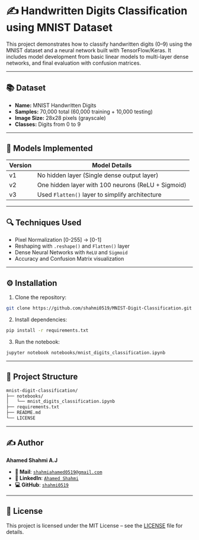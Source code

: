 # ✍️ Handwritten Digits Classification using MNIST Dataset

This project demonstrates how to classify handwritten digits (0–9) using the MNIST dataset and a neural network built with TensorFlow/Keras. It includes model development from basic linear models to multi-layer dense networks, and final evaluation with confusion matrices.

---

## 📚 Dataset

- **Name:** MNIST Handwritten Digits
- **Samples:** 70,000 total (60,000 training + 10,000 testing)
- **Image Size:** 28x28 pixels (grayscale)
- **Classes:** Digits from 0 to 9

---

## 🧠 Models Implemented

| Version | Model Details                                           |
|---------|---------------------------------------------------------|
| v1      | No hidden layer (Single dense output layer)             |
| v2      | One hidden layer with 100 neurons (ReLU + Sigmoid)      |
| v3      | Used `Flatten()` layer to simplify architecture         |

---

## 🔍 Techniques Used

- Pixel Normalization [0-255] → [0-1]
- Reshaping with `.reshape()` and `Flatten()` layer
- Dense Neural Networks with `ReLU` and `Sigmoid`
- Accuracy and Confusion Matrix visualization

---

## ⚙️ Installation

1. Clone the repository:
  ```bash
  git clone https://github.com/shahmi0519/MNIST-Digit-Classification.git
  ```
2. Install dependencies:
  ```bash
  pip install -r requirements.txt
  ```
3. Run the notebook:
  ```bash
  jupyter notebook notebooks/mnist_digits_classification.ipynb
  ```

---

## 📂 Project Structure
```bash
mnist-digit-classification/
├── notebooks/
│   └── mnist_digits_classification.ipynb
├── requirements.txt
├── README.md
└── LICENSE 
```
----

## ✍️ Author
**Ahamed Shahmi A.J**
- **📧 Mail**: [`shahmiahamed0519@gmail.com`](mailto:shahmiahamed0519@gmail.com)
- **🔗 LinkedIn**: [`Ahamed Shahmi`](https://www.linkedin.com/in/ahamed-shahmi-abduljabbar/)
- **💻 GitHub**: [`shahmi0519`](https://github.com/shahmi0519)
---

## 📝 License
This project is licensed under the MIT License – see the [LICENSE](LICENSE) file for details.
